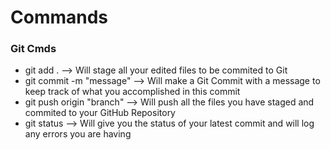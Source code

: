 <div>
    <h1> Commands </h1>
    <h3> Git Cmds </h3>
    <ul>
        <li> git add . --> Will stage all your edited files to be commited to Git </li>
        <li> git commit -m "message" --> Will make a Git Commit with a message to keep track of what you accomplished in this commit </li>
        <li> git push origin "branch" --> Will push all the files you have staged and commited to your GitHub Repository </li>
        <li> git status --> Will give you the status of your latest commit and will log any errors you are having </li>
    </ul>
</div>